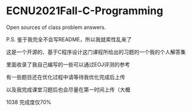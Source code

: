 # ECNU2021Fall-C-Programming
Open sources of class problem answers.

P.S. 鉴于我完全不会写README，所以我就索性乱来了

这是一个开源的、基于C程序设计这门课程所给出的习题的一个我的个人解答集  

里面收录了我自己编写的一些可以通过EOJ评测的参考  

有一些题目还在优化过程中请等待我优化完成后上传  

以及我完成课堂习题后也会尽量在第一时间上传（大概  

1038 完成度仅70%
